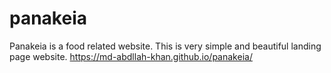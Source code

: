 # panakeia
Panakeia is a food related website. This is very simple and beautiful landing page website.
https://md-abdllah-khan.github.io/panakeia/
